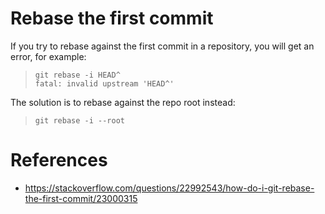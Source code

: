 # Rebase the first commit

If you try to rebase against the first commit in a repository, you will get an error, for example:

> `git rebase -i HEAD^`<br/>
> `fatal: invalid upstream 'HEAD^'`

The solution is to rebase against the repo root instead:

> `git rebase -i --root`

# References

- https://stackoverflow.com/questions/22992543/how-do-i-git-rebase-the-first-commit/23000315
